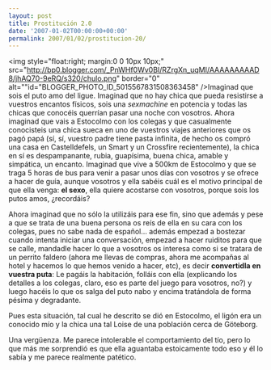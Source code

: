 ```yaml
---
layout: post
title: Prostitución 2.0
date: '2007-01-02T00:00:00+00:00'
permalink: 2007/01/02/prostitucion-20/
---
```

<img style="float:right; margin:0 0 10px 10px;" src="http://bp0.blogger.com/_PnWHf0Wv0BI/RZrgXn_uqMI/AAAAAAAAAD8/jhAQ70-9eRQ/s320/chulo.png" border="0" alt=""id="BLOGGER_PHOTO_ID_5015567831508363458" />Imaginad que sois el puto amo del ligue. Imaginad que no hay chica que pueda resistirse a vuestros encantos físicos, sois una <span style="font-style:italic;">sexmachine</span> en potencia y todas las chicas que conocéis querrían pasar una noche con vosotros. Ahora imaginad que vais a Estocolmo con los colegas y que casualmente conocisteis una chica sueca en uno de vuestros viajes anteriores que os pagó papá (sí, sí, vuestro padre tiene pasta infinita, de hecho os compró una casa en Castelldefels, un Smart y un Crossfire recientemente), la chica en sí es despampanante, rubia, guapísima, buena chica, amable y simpática, un encanto. Imaginad que vive a 500km de Estocolmo y que se traga 5 horas de bus para venir a pasar unos días con vosotros y se ofrece a hacer de guía, aunque vosotros y ella sabéis cuál es el motivo principal de que ella venga: <span style="font-weight:bold;">el sexo</span>, ella quiere acostarse con vosotros, porque sois los putos amos, ¿recordáis? 

Ahora imaginad que no sólo la utilizáis para ese fin, sino que además y pese a que se trata de una buena persona os reís de ella en su cara con los colegas, pues no sabe nada de español... además empezad a bostezar cuando intenta iniciar una conversación, empezad a hacer ruiditos para que se calle, mandadle hacer lo que a vosotros os interesa como si se tratara de un perrito faldero (ahora me llevas de compras, ahora me acompañas al hotel y hacemos lo que hemos venido a hacer, etc), es decir <span style="font-weight:bold;">convertidla en vuestra puta</span>: Le pagáis la habitación, folláis con ella (explicando los detalles a los colegas, claro, eso es parte del juego para vosotros, no?) y luego hacéis lo que os salga del puto nabo y encima tratándola de forma pésima y degradante.

Pues esta situación, tal cual he descrito se dió en Estocolmo, el ligón era un conocido mío y la chica una tal Loise de una población cerca de Göteborg.

Una vergüenza. Me parece intolerable el comportamiento del tío, pero lo que más me sorprendió es que ella aguantaba estoicamente todo eso y él lo sabía y me parece realmente patético.
